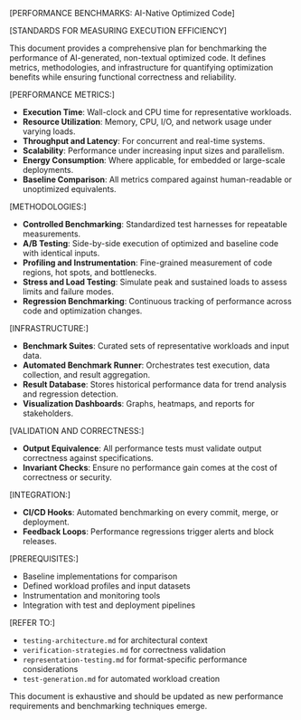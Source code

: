 [PERFORMANCE BENCHMARKS: AI-Native Optimized Code]

[STANDARDS FOR MEASURING EXECUTION EFFICIENCY]

This document provides a comprehensive plan for benchmarking the performance of AI-generated, non-textual optimized code. It defines metrics, methodologies, and infrastructure for quantifying optimization benefits while ensuring functional correctness and reliability.

[PERFORMANCE METRICS:]
- **Execution Time**: Wall-clock and CPU time for representative workloads.
- **Resource Utilization**: Memory, CPU, I/O, and network usage under varying loads.
- **Throughput and Latency**: For concurrent and real-time systems.
- **Scalability**: Performance under increasing input sizes and parallelism.
- **Energy Consumption**: Where applicable, for embedded or large-scale deployments.
- **Baseline Comparison**: All metrics compared against human-readable or unoptimized equivalents.

[METHODOLOGIES:]
- **Controlled Benchmarking**: Standardized test harnesses for repeatable measurements.
- **A/B Testing**: Side-by-side execution of optimized and baseline code with identical inputs.
- **Profiling and Instrumentation**: Fine-grained measurement of code regions, hot spots, and bottlenecks.
- **Stress and Load Testing**: Simulate peak and sustained loads to assess limits and failure modes.
- **Regression Benchmarking**: Continuous tracking of performance across code and optimization changes.

[INFRASTRUCTURE:]
- **Benchmark Suites**: Curated sets of representative workloads and input data.
- **Automated Benchmark Runner**: Orchestrates test execution, data collection, and result aggregation.
- **Result Database**: Stores historical performance data for trend analysis and regression detection.
- **Visualization Dashboards**: Graphs, heatmaps, and reports for stakeholders.

[VALIDATION AND CORRECTNESS:]
- **Output Equivalence**: All performance tests must validate output correctness against specifications.
- **Invariant Checks**: Ensure no performance gain comes at the cost of correctness or security.

[INTEGRATION:]
- **CI/CD Hooks**: Automated benchmarking on every commit, merge, or deployment.
- **Feedback Loops**: Performance regressions trigger alerts and block releases.

[PREREQUISITES:]
- Baseline implementations for comparison
- Defined workload profiles and input datasets
- Instrumentation and monitoring tools
- Integration with test and deployment pipelines

[REFER TO:]
- `testing-architecture.md` for architectural context
- `verification-strategies.md` for correctness validation
- `representation-testing.md` for format-specific performance considerations
- `test-generation.md` for automated workload creation

This document is exhaustive and should be updated as new performance requirements and benchmarking techniques emerge.